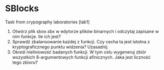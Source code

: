 # SBlocks
Task from crypography laboratories [lab1]

1. Otwórz plik sbox.sbx w edytorze plików binarnych i odczytaj zapisane w nim funkcje. Ile ich jest?
2. Sprawdź zbalansowanie każdej z funkcji. Czy cecha ta jest istotna z kryptograficznego punktu
widzenia? Uzasadnij.
3. Określ nieliniowość badanych funkcji. W tym celu wygeneruj zbiór wszystkich 8-argumentowych
funkcji afinicznych. Jaka jest liczność tego zbioru?
